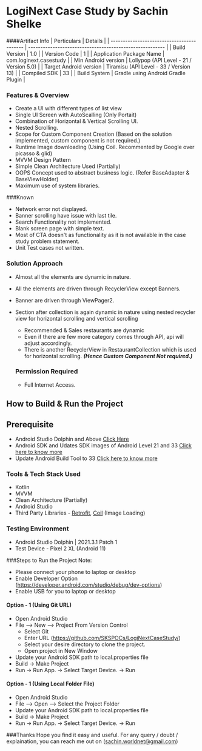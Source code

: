 # LogiNext Case Study by **Sachin Shelke**

####Artifact Info
|    Perticulars                               | Details                                                   |
    | ------------------------------------------ | -------------------------------------------------------- |
| Build Version                          | 1.0                                                         |
| Version Code                          | 1                                                           |
| Application Package Name      | com.loginext.casestudy                           |
| Min Android version                | Lollypop (API Level - 21 / Version 5.0)     |
| Target Android version           | Tiramisu (API Level - 33 / Version 13)      |
| Compiled SDK                        | 33                                                          |
| Build System                        | Gradle using Android Gradle Plugin            |




### Features & Overview
- Create a UI with different types of list view
- Single UI Screen with AutoScalling (Only Portait)
- Combination of Horizontal & Vertical Scrolling UI.
- Nested Scrolling.
- Scope for Custom Component Creation (Based on the solution implemented, custom component is not required.)
- Runtime Image downloading (Using Coil. Recommented by Google over picasso & glid)
- MVVM Design Pattern
- Simple Clean Architecture Used (Partially)
- OOPS Concept used to abstract business logic. (Refer BaseAdapter & BaseViewHolder)
- Maximum use of system libraries.



###Known
- Network error not displayed.
- Banner scrolling have issue with last tile.
- Search Functionality not implemented.
- Blank screen page with simple text.
- Most of CTA doesn't as functionality as it is not available in the case study problem statement.
- Unit Test cases not written.


### Solution Approach
- Almost all the elements are dynamic in nature.
- All the elements are driven through RecyclerView except Banners.
- Banner are driven through ViewPager2.
- Section after collection is again dynamic in nature using nested recycler view for horizontal scrolling and vertical scrolling
  - Recommended & Sales restaurants are dynamic
  - Even if there are few more category comes through API, api will adjust accordingly.
  - There is another RecyclerView in RestaurantCollection which is used for horizontal scrolling. ***(Hence Custom Component Not required.)***

  ### Permission Required
  - Full Internet Access.



## How to Build & Run the Project

## Prerequisite
- Android Studio Dolphin and Above [Click Here](https://developer.android.com/studio)
- Android SDK and Udates SDK images of Android Level 21 and 33 [Click here to know more](https://developer.android.com/studio/intro/update)
- Update Android Build Tool to 33  [Click here to know more](https://developer.android.com/studio/intro/update)


### Tools & Tech Stack Used
- Kotlin
- MVVM
- Clean Architecture (Partially)
- Android Studio
- Third Party Libraries - [Retrofit](https://square.github.io/retrofit/), [Coil](https://coil-kt.github.io/coil/) (Image Loading)


### Testing Environment
- Android Studio Dolphin | 2021.3.1 Patch 1
- Test Device - Pixel 2 XL (Android 11)

###Steps to Run the Project
Note:
- Please connect your phone to laptop or desktop
- Enable Developer Option (https://developer.android.com/studio/debug/dev-options)
- Enable USB for you to laptop or desktop

#### Option - 1 (Using Git URL)

- Open Android Studio
- File --> New --> Project From Version Control
  - Select Git
  - Enter URL (https://github.com/SKSPOCs/LogiNextCaseStudy/)
  - Select your desire directory to clone the project.
  - Open project in New Window
- Update your Android SDK path to local.properties file
- Build -> Make Project
- Run -> Run App. -> Select Target Device. -> Run

#### Option - 1 (Using Local Folder File)

- Open Android Studio
- File --> Open --> Select the Project Folder
- Update your Android SDK path to local.properties file
- Build -> Make Project
- Run -> Run App. -> Select Target Device. -> Run



###Thanks
Hope you find it easy and useful.
For any query / doubt / explaination, you can reach me out on (sachin.worldnet@gmail.com)
